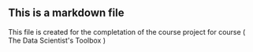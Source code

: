 ## This is a markdown file
This file is created for the completation of the course project for course ( The Data Scientist's Toolbox )
